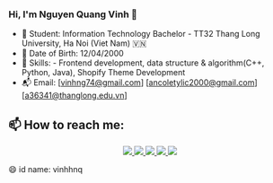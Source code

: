### Hi, I'm Nguyen Quang Vinh 👋

- 🔭 Student: Information Technology Bachelor - TT32 Thang Long University, Ha Noi (Viet Nam) 🇻🇳
- 🐼 Date of Birth: 12/04/2000 
- 👀 Skills: - Frontend development, data structure & algorithm<Basic>(C++, Python, Java), Shopify Theme Development
- 📬 Email: [vinhng74@gmail.com] [ancoletylic2000@gmail.com] [a36341@thanglong.edu.vn]
## 📫 How to reach me:
  <p align="center">
    <a href="https://www.linkedin.com/in/vinhnguyen2000/" target="Linkedin">
      <img src="https://img.icons8.com/fluent/48/000000/linkedin.png"/>
    </a>
    <a href="https://www.facebook.com/vinhnguyen1204" alt="Facebook">
      <img src="https://img.icons8.com/fluent/48/000000/facebook-new.png" target="_blank" />
    </a> 
    <a href="https://github.com/vinhhnq" alt="Github">
      <img src="https://img.icons8.com/fluent/48/000000/github.png"/>
    </a> 
    <a href = "https://www.instagram.com/nqv_12april/" alt = "Instagram">
      <img src="https://img.icons8.com/color/48/000000/instagram-new--v1.png"/>
    </a>
    <a href = "https://twitter.com/nqvinh2000" alt = "Twitter">
      <img src="https://img.icons8.com/color/48/000000/twitter--v1.png"/>
    </a>
  </p>
😄 id name: vinhhnq
